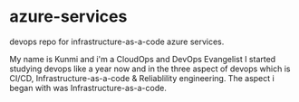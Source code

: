 # azure-services
devops repo for infrastructure-as-a-code azure services.

My name is Kunmi and i'm a CloudOps and DevOps Evangelist
I started studying devops like a year now and in the three aspect of devops which is CI/CD, Infrastructure-as-a-code & Reliablility engineering. The aspect i began with was Infrastructure-as-a-code. 

